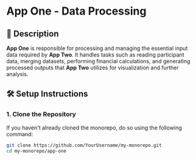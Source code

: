 # App One - Data Processing

## 📖 Description

**App One** is responsible for processing and managing the essential input data required by **App Two**. It handles tasks such as reading participant data, merging datasets, performing financial calculations, and generating processed outputs that **App Two** utilizes for visualization and further analysis.

## 🛠️ Setup Instructions

### 1. **Clone the Repository**

If you haven't already cloned the monorepo, do so using the following command:

```bash
git clone https://github.com/YourUsername/my-monorepo.git
cd my-monorepo/app-one
